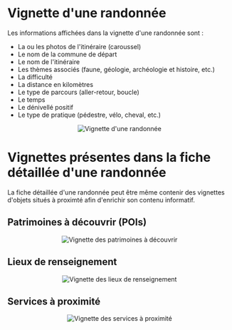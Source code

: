 # Vignette d'une randonnée

Les informations affichées dans la vignette d'une randonnée sont :

- La ou les photos de l'itinéraire (caroussel) 
- Le nom de la commune de départ
- Le nom de l'itinéraire
- Les thèmes associés (faune, géologie, archéologie et histoire, etc.)
- La difficulté
- La distance en kilomètres
- Le type de parcours (aller-retour, boucle)
- Le temps
- Le dénivellé positif
- Le type de pratique (pédestre, vélo, cheval, etc.)

<center>
  <a title="Vignette d'une randonnée"><img src="/components/card_trek.png" alt="Vignette d'une randonnée"></a>
</center>

# Vignettes présentes dans la fiche détaillée d'une randonnée

La fiche détaillée d'une randonnée peut être même contenir des vignettes d'objets situés à proximté afin d'enrichir son contenu informatif.

## Patrimoines à découvrir (POIs)

<center>
  <a title="Vignette des patrimoines à découvrir"><img src="/components/card_trek_poi.png" alt="Vignette des patrimoines à découvrir"></a>
</center>

## Lieux de renseignement

<center>
  <a title="Vignette des lieux de renseignement"><img src="/components/card_trek_informationdesk.png" alt="Vignette des lieux de renseignement"></a>
</center>

## Services à proximité

<center>
  <a title="Vignette des services à proximité"><img src="/components/card_trek_touristic_content.png" alt="Vignette des services à proximité"></a>
</center>